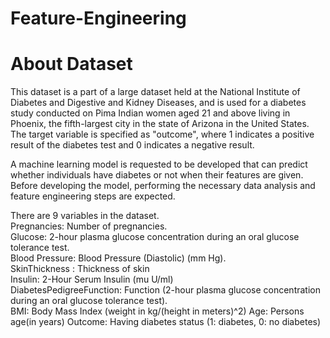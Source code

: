 # Feature-Engineering

# About Dataset

This dataset is a part of a large dataset held at the National Institute of Diabetes and Digestive and Kidney Diseases, and is used for a diabetes study conducted on Pima  Indian women aged 21 and above living in Phoenix, the fifth-largest city in the state of Arizona in the United States.  
The target variable is specified as "outcome", where 1 indicates a positive result of the diabetes test and 0 indicates a negative result.

A machine learning model is requested to be developed that can predict whether individuals have diabetes or not when their features are given. Before developing the model, performing the necessary data analysis and feature engineering steps are expected.

There are 9 variables in the dataset.  
Pregnancies: Number of pregnancies.  
Glucose: 2-hour plasma glucose concentration during an oral glucose tolerance test.  
Blood Pressure: Blood Pressure (Diastolic) (mm Hg).  
SkinThickness : Thickness of skin  
Insulin: 2-Hour Serum Insulin (mu U/ml)  
DiabetesPedigreeFunction: Function (2-hour plasma glucose concentration during an oral glucose tolerance test).  
BMI: Body Mass Index (weight in kg/(height in meters)^2)  Age: Persons age(in years)
Outcome: Having diabetes status (1: diabetes, 0: no diabetes)
